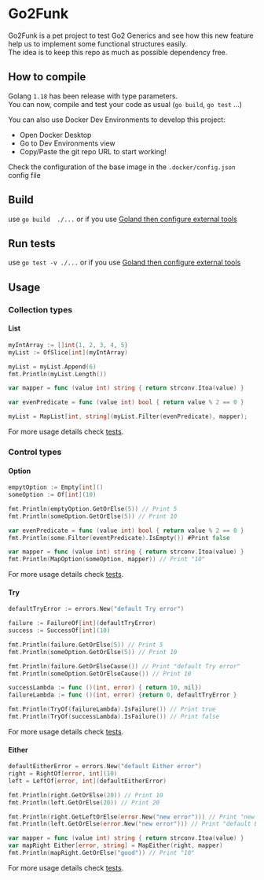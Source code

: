 # Go2Funk

Go2Funk is a pet project to test Go2 Generics and see how this new feature help us to implement some functional
structures easily.  
The idea is to keep this repo as much as possible dependency free.

## How to compile
Golang `1.18` has been release with type parameters.   
You can now, compile and test your code as usual (`go build`, `go test` ...)

You can also use Docker Dev Environments to develop this project:
* Open Docker Desktop
* Go to Dev Environments view
* Copy/Paste the git repo URL to start working!   
  
Check the configuration of the base image in the `.docker/config.json` config file


## Build

use `go build  ./...` or if you
use [Goland then configure external tools](https://www.jetbrains.com/help/go/how-to-use-type-parameters-for-generic-programming.html)

## Run tests

use `go test -v ./...` or if you
use [Goland then configure external tools](https://www.jetbrains.com/help/go/how-to-use-type-parameters-for-generic-programming.html)

## Usage

### Collection types

#### List

```go
myIntArray := []int{1, 2, 3, 4, 5}
myList := OfSlice[int](myIntArray)

myList = myList.Append(6)
fmt.Println(myList.Length())

var mapper = func (value int) string { return strconv.Itoa(value) }

var evenPredicate = func (value int) bool { return value % 2 == 0 }

myList = MapList[int, string](myList.Filter(evenPredicate), mapper); 
```

For more usage details check [tests](./api/collection/list_test.go).

### Control types

#### Option

```go
empytOption := Empty[int]()
someOption := Of[int](10)

fmt.Println(emptyOption.GetOrElse(5)) // Print 5
fmt.Println(someOption.GetOrElse(5)) // Print 10

var evenPredicate = func (value int) bool { return value % 2 == 0 }
fmt.Println(some.Filter(eventPredicate).IsEmpty()) #Print false

var mapper = func (value int) string { return strconv.Itoa(value) }
fmt.Println(MapOption(someOption, mapper)) // Print "10"
```

For more usage details check [tests](./api/control/option_test.go).

#### Try

```go
defaultTryError := errors.New("default Try error")

failure := FailureOf[int](defaultTryError)
success := SuccessOf[int](10)

fmt.Println(failure.GetOrElse(5)) // Print 5
fmt.Println(someOption.GetOrElse(5)) // Print 10

fmt.Println(failure.GetOrElseCause()) // Print "default Try error"
fmt.Println(someOption.GetOrElseCause()) // Print 10

successLambda := func ()(int, error) { return 10, nil})
failureLambda := func ()(int, error) {return 0, defaultTryError }

fmt.Println(TryOf(failureLambda).IsFailure()) // Print true
fmt.Println(TryOf(successLambda).IsFailure()) // Print false
```

For more usage details check [tests](./api/control/try_test.go).

#### Either

```go
defaultEitherError = errors.New("default Either error")
right = RightOf[error, int](10)
left = LeftOf[error, int](defaultEitherError)

fmt.Println(right.GetOrElse(20)) // Print 10
fmt.Println(left.GetOrElse(20)) // Print 20

fmt.Println(right.GetLeftOrElse(error.New("new error"))) // Print "new error"
fmt.Println(left.GetOrElse(error.New("new error"))) // Print "default Either error"

var mapper = func (value int) string { return strconv.Itoa(value) }
var mapRight Either[error, string] = MapEither(right, mapper)
fmt.Println(mapRight.GetOrElse("good")) // Print "10"
```

For more usage details check [tests](./api/control/either_test.go).